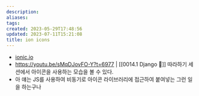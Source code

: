 ```yaml
---
description:
aliases: 
tags: 
created: 2023-05-29T17:48:56
updated: 2023-07-11T15:21:08
title: ion icons
---
```

- [ionic.io](https://ionic.io/ionicons)
- https://youtu.be/sMqDJovFO-Y?t=6977 | [[0014.1 Django 🎈]] 따라하기 세션에서 아이콘을 사용하는 모습을 볼 수 있다.
- 아 얘는 JS를 사용하여 비동기로 아이콘 라이브러리에 접근하여 붙여넣는 그런 일을 하는구나